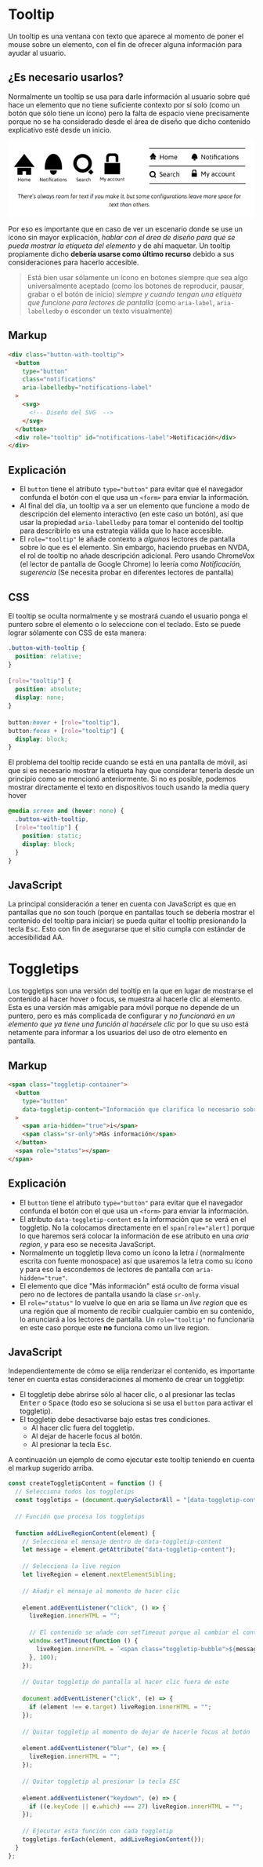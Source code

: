 # Tooltip

Un tooltip es una ventana con texto que aparece al momento de poner el mouse sobre un elemento, con el fin de ofrecer alguna información para ayudar al usuario.

## ¿Es necesario usarlos?

Normalmente un tooltip se usa para darle información al usuario sobre qué hace un elemento que no tiene suficiente contexto por sí solo (como un botón que sólo tiene un ícono) pero la falta de espacio viene precisamente porque no se ha considerado desde el área de diseño que dicho contenido explicativo esté desde un inicio.

![Pantallazo del libro de "Inclusive Components" de Heydon Pickering donde muestra maneras de colocar íconos y la información relacionada. Abajo está la cita de "Siempre hay espacio para texto si lo haces, pero en algunas configuraciones hay más espacio para texto que en otros"](/images/Tooltip.png)

Por eso es importante que en caso de ver un escenario donde se use un ícono sin mayor explicación, _hablar con el área de diseño para que se pueda mostrar la etiqueta del elemento_ y de ahí maquetar. Un tooltip propiamente dicho **debería usarse como último recurso** debido a sus consideraciones para hacerlo accesible.

> Está bien usar sólamente un ícono en botones siempre que sea algo universalmente aceptado (como los botones de reproducir, pausar, grabar o el botón de inicio) _siempre y cuando tengan una etiqueta que funcione para lectores de pantalla_ (como `aria-label`, `aria-labelledby` o esconder un texto visualmente)

## Markup

```html
<div class="button-with-tooltip">
  <button
    type="button"
    class="notifications"
    aria-labelledby="notifications-label"
  >
    <svg>
      <!-- Diseño del SVG  -->
    </svg>
  </button>
  <div role="tooltip" id="notifications-label">Notificación</div>
</div>
```

## Explicación

- El `button` tiene el atributo `type="button"` para evitar que el navegador confunda el botón con el que usa un `<form>` para enviar la información.
- Al final del día, un tooltip va a ser un elemento que funcione a modo de descripción del elemento interactivo (en este caso un botón), así que usar la propiedad `aria-labelledby` para tomar el contenido del tooltip para describirlo es una estrategia válida que lo hace accesible.
- El `role="tooltip"` le añade contexto a _algunos_ lectores de pantalla sobre lo que es el elemento. Sin embargo, haciendo pruebas en NVDA, el rol de tooltip no añade descripción adicional. Pero usando ChromeVox (el lector de pantalla de Google Chrome) lo leería como _Notificación, sugerencia_ (Se necesita probar en diferentes lectores de pantalla)

## CSS

El tooltip se oculta normalmente y se mostrará cuando el usuario ponga el puntero sobre el elemento o lo seleccione con el teclado. Esto se puede lograr sólamente con CSS de esta manera:

```css
.button-with-tooltip {
  position: relative;
}

[role="tooltip"] {
  position: absolute;
  display: none;
}

button:hover + [role="tooltip"],
button:focus + [role="tooltip"] {
  display: block;
}
```

El problema del tooltip recide cuando se está en una pantalla de móvil, así que si es necesario mostrar la etiqueta hay que considerar tenerla desde un principio como se mencionó anteriormente. Si no es posible, podemos mostrar directamente el texto en dispositivos touch usando la media query hover

```css
@media screen and (hover: none) {
  .button-with-tooltip,
  [role="tooltip"] {
    position: static;
    display: block;
  }
}
```

## JavaScript

La principal consideración a tener en cuenta con JavaScript es que en pantallas que no son touch (porque en pantallas touch se debería mostrar el contenido del tooltip para iniciar) se pueda quitar el tooltip presionando la tecla <kbd>Esc</kbd>. Esto con fin de asegurarse que el sitio cumpla con estándar de accesibilidad AA.

# Toggletips

Los toggletips son una versión del tooltip en la que en lugar de mostrarse el contenido al hacer hover o focus, se muestra al hacerle clic al elemento. Esta es una versión más amigable para móvil porque no depende de un puntero, pero es más complicada de configurar y _no funcionará en un elemento que ya tiene una función al hacérsele clic_ por lo que su uso está netamente para informar a los usuarios del uso de otro elemento en pantalla.

## Markup

```html
<span class="toggletip-container">
  <button
    type="button"
    data-toggletip-content="Información que clarifica lo necesario sobre el elemento"
  >
    <span aria-hidden="true">i</span>
    <span class="sr-only">Más información</span>
  </button>
  <span role="status"></span>
</span>
```

## Explicación

- El `button` tiene el atributo `type="button"` para evitar que el navegador confunda el botón con el que usa un `<form>` para enviar la información.
- El atributo `data-toggletip-content` es la información que se verá en el toggletip. No la colocamos directamente en el `span[role="alert]` porque lo que haremos será colocar la información de ese atributo en una _aria region_, y para eso se necesita JavaScript.
- Normalmente un toggletip lleva como un ícono la letra _i_ (normalmente escrita con fuente monospace) así que usaremos la letra como su ícono y para eso la escondemos de lectores de pantalla con `aria-hidden="true"`.
- El elemento que dice "Más información" está oculto de forma visual pero no de lectores de pantalla usando la clase `sr-only`.
- El `role="status"` lo vuelve lo que en aria se llama un _live region_ que es una región que al momento de recibir cualquier cambio en su contenido, lo anunciará a los lectores de pantalla. Un `role="tooltip"` no funcionaría en este caso porque este **no** funciona como un live region.

## JavaScript

Independientemente de cómo se elija renderizar el contenido, es importante tener en cuenta estas consideraciones al momento de crear un toggletip:

- El toggletip debe abrirse sólo al hacer clic, o al presionar las teclas <kbd>Enter</kbd> o <kbd>Space</kbd> (todo eso se soluciona si se usa el `button` para activar el toggletip).
- El toggletip debe desactivarse bajo estas tres condiciones.
  - Al hacer clic fuera del toggletip.
  - Al dejar de hacerle focus al botón.
  - Al presionar la tecla <kbd>Esc</kbd>.

A continuación un ejemplo de como ejecutar este tooltip teniendo en cuenta el markup sugerido arriba.

```js
const createToggletipContent = function () {
  // Selecciona todos los toggletips
  const toggletips = (document.querySelectorAll = "[data-toggletip-content]");

  // Función que procesa los toggletips

  function addLiveRegionContent(element) {
    // Selecciona el mensaje dentro de data-toggletip-content
    let message = element.getAttribute("data-toggletip-content");

    // Selecciona la live region
    let liveRegion = element.nextElementSibling;

    // Añadir el mensaje al momento de hacer clic

    element.addEventListener("click", () => {
      liveRegion.innerHTML = "";

      // El contenido se añade con setTimeout porque al cambiar el contenido de un elemento vacío a un mensaje es que anuncia el cambio
      window.setTimeout(function () {
        liveRegion.innerHTML = `<span class="toggletip-bubble">${message}</span>`;
      }, 100);
    });

    // Quitar toggletip de pantalla al hacer clic fuera de este

    document.addEventListener("click", (e) => {
      if (element !== e.target) liveRegion.innerHTML = "";
    });

    // Quitar toggletip al momento de dejar de hacerle focus al botón

    element.addEventListener("blur", (e) => {
      liveRegion.innerHTML = "";
    });

    // Quitar toggletip al presionar la tecla ESC

    element.addEventListener("keydown", (e) => {
      if ((e.keyCode || e.which) === 27) liveRegion.innerHTML = "";
    });

    // Ejecutar esta función con cada toggletip
    toggletips.forEach(element, addLiveRegionContent());
  }
};
```
